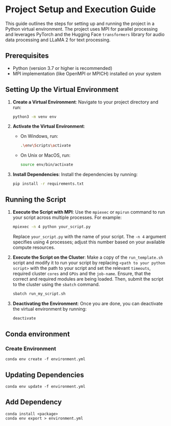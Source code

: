 # Project Setup and Execution Guide

This guide outlines the steps for setting up and running the project in a Python virtual environment. The project uses MPI for parallel processing and leverages PyTorch and the Hugging Face `transformers` library for audio data processing and LLaMA 2 for text processing.

## Prerequisites

- Python (version 3.7 or higher is recommended)
- MPI implementation (like OpenMPI or MPICH) installed on your system

## Setting Up the Virtual Environment

1. **Create a Virtual Environment**:
   Navigate to your project directory and run:
   ```bash
   python3 -m venv env
   ```

2. **Activate the Virtual Environment**:
   - On Windows, run:
     ```bash
     .\env\Scripts\activate
     ```
   - On Unix or MacOS, run:
     ```bash
     source env/bin/activate
     ```

3. **Install Dependencies**:
   Install the dependencies by running:
   ```bash
   pip install -r requirements.txt
   ```

## Running the Script

1. **Execute the Script with MPI**:
   Use the `mpiexec` or `mpirun` command to run your script across multiple processes. For example:
   ```bash
   mpiexec -n 4 python your_script.py
   ```
   Replace `your_script.py` with the name of your script. The `-n 4` argument specifies using 4 processes; adjust this number based on your available compute resources.

2. **Execute the Script on the Cluster**:
    Make a copy of the `run_template.sh` script and modify it to run your script by replacing `<path to your python script>` with the path to your script and set the relevant `timeouts`, required cluster `cores` and `GPUs` and the `job-name`. Ensure, that the correct and required modules are being loaded. Then, submit the script to the cluster using the `sbatch` command.
    ```bash
    sbatch run_my_script.sh
    ```

3. **Deactivating the Environment**:
   Once you are done, you can deactivate the virtual environment by running:
   ```bash
   deactivate
   ```


## Conda environment

### Create Environment
```shell
conda env create -f environment.yml
```

## Updating Dependencies
```shell
conda env update -f environment.yml
```

## Add Dependency
```shell
conda install <package>
conda env export > environment.yml
```
